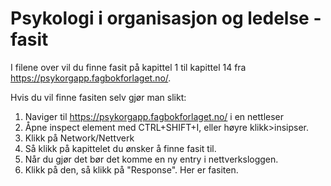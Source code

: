 # Psykologi i organisasjon og ledelse - fasit
I filene over vil du finne fasit på kapittel 1 til kapittel 14 fra https://psykorgapp.fagbokforlaget.no/.

Hvis du vil finne fasiten selv gjør man slikt:
1. Naviger til https://psykorgapp.fagbokforlaget.no/ i en nettleser
2. Åpne inspect element med CTRL+SHIFT+I, eller høyre klikk>insipser.
3. Klikk på Network/Nettverk
4. Så klikk på kapittelet du ønsker å finne fasit til.
5. Når du gjør det bør det komme en ny entry i nettverksloggen.
6. Klikk på den, så klikk på "Response". Her er fasiten.
